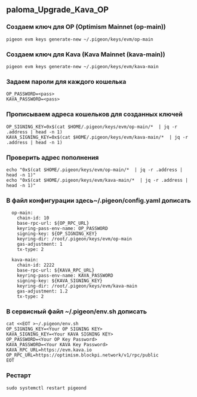 ## paloma_Upgrade_Kava_OP
### Создаем ключ для OP (Optimism Mainnet (op-main))
```
pigeon evm keys generate-new ~/.pigeon/keys/evm/op-main
```
### Создаем ключ для Kava (Kava Mainnet (kava-main))
```
pigeon evm keys generate-new ~/.pigeon/keys/evm/kava-main
```
### Задаем пароли для каждого кошелька
```
OP_PASSWORD=<pass>
KAVA_PASSWORD=<pass>
```
### Прописываем адреса кошельков для созданных ключей
```
OP_SIGNING_KEY=0x$(cat $HOME/.pigeon/keys/evm/op-main/*  | jq -r .address | head -n 1)
KAVA_SIGNING_KEY=0x$(cat $HOME/.pigeon/keys/evm/kava-main/*  | jq -r .address | head -n 1)
```
### Проверить адрес пополнения
```
echo "0x$(cat $HOME/.pigeon/keys/evm/op-main/*  | jq -r .address | head -n 1)"
echo "0x$(cat $HOME/.pigeon/keys/evm/kava-main/*  | jq -r .address | head -n 1)"
```
### В файл конфигурации здесь~/.pigeon/config.yaml дописать
```
  op-main:
    chain-id: 10
    base-rpc-url: ${OP_RPC_URL}
    keyring-pass-env-name: OP_PASSWORD
    signing-key: ${OP_SIGNING_KEY}
    keyring-dir: /root/.pigeon/keys/evm/op-main
    gas-adjustment: 1
    tx-type: 2

  kava-main:
    chain-id: 2222
    base-rpc-url: ${KAVA_RPC_URL}
    keyring-pass-env-name: KAVA_PASSWORD
    signing-key: ${KAVA_SIGNING_KEY}
    keyring-dir: /root/.pigeon/keys/evm/kava-main
    gas-adjustment: 1.2
    tx-type: 2

```
### В сервисный файл ~/.pigeon/env.sh дописать
```
cat <<EOT >~/.pigeon/env.sh
OP_SIGNING_KEY=<Your OP SIGNING KEY>
KAVA_SIGNING_KEY=<Your KAVA SIGNING KEY>
OP_PASSWORD=<Your OP Key Password>
KAVA_PASSWORD=<Your KAVA Key Password>
KAVA_RPC_URL=https://evm.kava.io
OP_RPC_URL=https://optimism.blockpi.network/v1/rpc/public
EOT
```
### Рестарт
```
sudo systemctl restart pigeond
```
